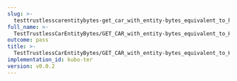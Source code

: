 ```yaml
---
slug: >-
  testtrustlesscarentitybytes-get_car_with_entity-bytes_equivalent_to_http_suffix_range_request_for_part_of_a_file_(accept_header)-header_etag
full_name: >-
  TestTrustlessCarEntityBytes/GET_CAR_with_entity-bytes_equivalent_to_HTTP_Suffix_Range_Request_for_part_of_a_file_(Accept_Header)/Header_Etag
outcome: pass
title: >-
  TestTrustlessCarEntityBytes/GET_CAR_with_entity-bytes_equivalent_to_HTTP_Suffix_Range_Request_for_part_of_a_file_(Accept_Header)/Header_Etag
implementation_id: kubo-ter
version: v0.0.2
---
```


